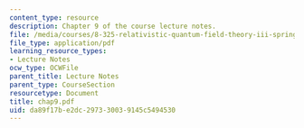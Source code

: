 ```yaml
---
content_type: resource
description: Chapter 9 of the course lecture notes.
file: /media/courses/8-325-relativistic-quantum-field-theory-iii-spring-2003/da89f17be2dc297330039145c5494530_chap9.pdf
file_type: application/pdf
learning_resource_types:
- Lecture Notes
ocw_type: OCWFile
parent_title: Lecture Notes
parent_type: CourseSection
resourcetype: Document
title: chap9.pdf
uid: da89f17b-e2dc-2973-3003-9145c5494530
---
```

